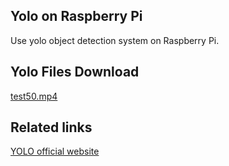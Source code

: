 Yolo on Raspberry Pi
--------------------
Use yolo object detection system on Raspberry Pi.

Yolo Files Download
-------------------
[test50.mp4](https://www.dropbox.com/s/azp7t6plhkwrvux/test50.mp4?dl=0)

Related links
-------------

[YOLO official website](https://pjreddie.com/darknet/yolo/)

